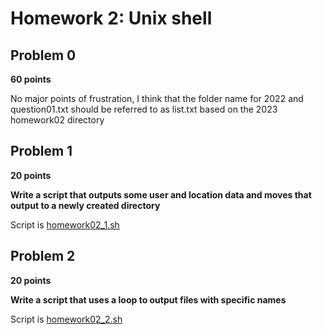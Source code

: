# Homework 2: Unix shell

## Problem 0

**60 points**

No major points of frustration, I think that the folder name for 2022 and question01.txt should be referred to as list.txt based on the 2023 homework02 directory

## Problem 1

**20 points**

**Write a script that outputs some user and location data and moves that output to a newly created directory**

Script is [homework02_1.sh](https://github.com/MitchellKluesner/tfcb/blob/main/tfcb-homework02/homework02_1.sh)

## Problem 2

**20 points**

**Write a script that uses a loop to output files with specific names**


Script is [homework02_2.sh](https://github.com/MitchellKluesner/tfcb/blob/main/tfcb-homework02/homework02_2.sh)


